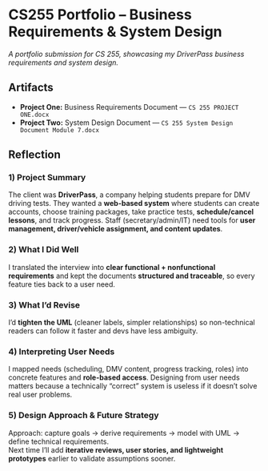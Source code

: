 # CS255 Portfolio – Business Requirements & System Design

*A portfolio submission for CS 255, showcasing my DriverPass business requirements and system design.*

## Artifacts
- **Project One:** Business Requirements Document — `CS 255 PROJECT ONE.docx`
- **Project Two:** System Design Document — `CS 255 System Design Document Module 7.docx`

## Reflection

### 1) Project Summary
The client was **DriverPass**, a company helping students prepare for DMV driving tests. They wanted a **web-based system** where students can create accounts, choose training packages, take practice tests, **schedule/cancel lessons**, and track progress. Staff (secretary/admin/IT) need tools for **user management, driver/vehicle assignment, and content updates**.

### 2) What I Did Well
I translated the interview into **clear functional + nonfunctional requirements** and kept the documents **structured and traceable**, so every feature ties back to a user need.

### 3) What I’d Revise
I’d **tighten the UML** (cleaner labels, simpler relationships) so non-technical readers can follow it faster and devs have less ambiguity.

### 4) Interpreting User Needs
I mapped needs (scheduling, DMV content, progress tracking, roles) into concrete features and **role-based access**. Designing from user needs matters because a technically “correct” system is useless if it doesn’t solve real user problems.

### 5) Design Approach & Future Strategy
Approach: capture goals → derive requirements → model with UML → define technical requirements.  
Next time I’ll add **iterative reviews, user stories, and lightweight prototypes** earlier to validate assumptions sooner.
 
